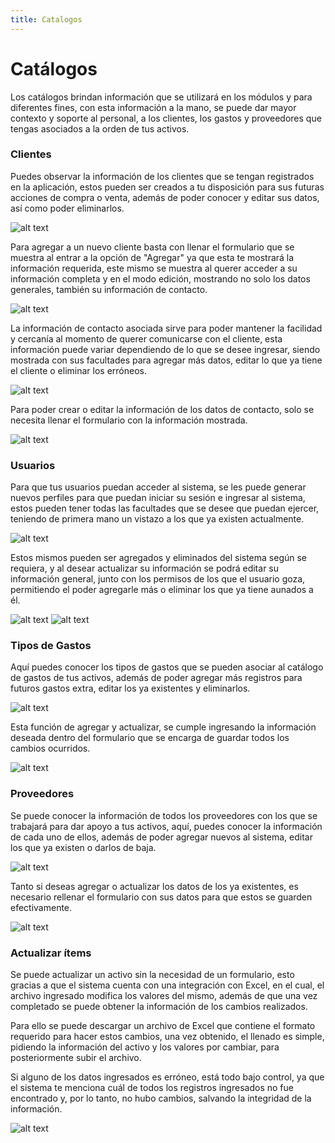 ```yaml
---
title: Catalogos
---
```


# Catálogos

Los catálogos brindan información que se utilizará en los módulos y para diferentes fines, con esta información a la mano, se puede dar mayor contexto y soporte al personal, a los clientes, los gastos y proveedores que tengas asociados a la orden de tus activos.

### Clientes

  Puedes observar la información de los clientes que se tengan registrados en la aplicación, estos pueden ser creados a tu disposición para sus futuras acciones de compra o venta, además de poder conocer y editar sus datos, así como poder eliminarlos.
  
  ![alt text](../../../assets/cat9.webp)

  Para agregar a un nuevo cliente basta con llenar el formulario que se muestra al entrar a la opción de "Agregar" ya que esta te mostrará la información requerida, este mismo se muestra al querer acceder a su información completa y en el modo edición, mostrando no solo los datos generales, también su información de contacto.

  ![alt text](../../../assets/cat10.webp)

  La información de contacto asociada sirve para poder mantener la facilidad y cercanía al momento de querer comunicarse con el cliente, esta información puede variar dependiendo de lo que se desee ingresar, siendo mostrada con sus facultades para agregar más datos, editar lo que ya tiene el cliente o eliminar los erróneos.

   ![alt text](../../../assets/cat11.webp)

   Para poder crear o editar la información de los datos de contacto, solo se necesita llenar el formulario con la información mostrada.

   ![alt text](../../../assets/cat12.webp)

### Usuarios

  Para que tus usuarios puedan acceder al sistema, se les puede generar nuevos perfiles para que puedan iniciar su sesión e ingresar al sistema, estos pueden tener todas las facultades que se desee que puedan ejercer, teniendo de primera mano un vistazo a los que ya existen actualmente.
  
  ![alt text](../../../assets/cat6.webp)

  Estos mismos pueden ser agregados y eliminados del sistema según se requiera, y al desear actualizar su información se podrá editar su información general, junto con los permisos de los que el usuario goza, permitiendo el poder agregarle más o eliminar los que ya tiene aunados a él.

 ![alt text](../../../assets/cat7.webp)
 ![alt text](../../../assets/cat8.webp)

### Tipos de Gastos

  Aquí puedes conocer los tipos de gastos que se pueden asociar al catálogo de gastos de tus activos, además de poder agregar más registros para futuros gastos extra, editar los ya existentes y eliminarlos.
  
  ![alt text](../../../assets/cat4_5.webp)

Esta función de agregar y actualizar, se cumple ingresando la información deseada dentro del formulario que se encarga de guardar todos los cambios ocurridos.

![alt text](../../../assets/cat5.webp)

### Proveedores

  Se puede conocer la información de todos los proveedores con los que se trabajará para dar apoyo a tus activos, aquí, puedes conocer la información de cada uno de ellos, además de poder agregar nuevos al sistema, editar los que ya existen o darlos de baja.
  
  ![alt text](../../../assets/cat2_5.webp)

Tanto si deseas agregar o actualizar los datos de los ya existentes, es necesario rellenar el formulario con sus datos para que estos se guarden efectivamente.

  ![alt text](../../../assets/cat3_5.webp)

### Actualizar ítems

  Se puede actualizar un activo sin la necesidad de un formulario, esto gracias a que el sistema cuenta con una integración con Excel, en el cual, el archivo ingresado modifica los valores del mismo, además de que una vez completado se puede obtener la información de los cambios realizados.

  Para ello se puede descargar un archivo de Excel que contiene el formato requerido para hacer estos cambios, una vez obtenido, el llenado es simple, pidiendo la información del activo y los valores por cambiar, para posteriormente subir el archivo.

  Si alguno de los datos ingresados es erróneo, está todo bajo control, ya que el sistema te menciona cuál de todos los registros ingresados no fue encontrado y, por lo tanto, no hubo cambios, salvando la integridad de la información.
  
  ![alt text](../../../assets/cat1.webp)


